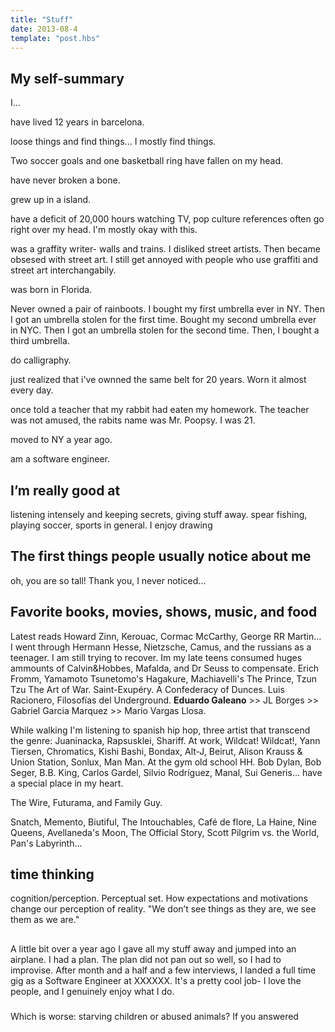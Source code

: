 ```yaml
---
title: "Stuff"
date: 2013-08-4
template: "post.hbs"
---
```


## My self-summary

I...

have lived 12 years in barcelona.

loose things and find things... I mostly find things.

Two soccer goals and one basketball ring have fallen on my head. 

have never broken a bone.

grew up in a island.

have a deficit of 20,000 hours watching TV, pop culture references often go right over my head. I'm mostly okay with this.

was a graffity writer- walls and trains. I disliked street artists. Then became obsesed with street art. I still get annoyed with people who use graffiti and street art interchangabily.

was born in Florida.

Never owned a pair of rainboots. I bought my first umbrella ever in NY. Then I got an umbrella stolen for the first time. Bought my second umbrella ever in NYC. Then I got an umbrella stolen for the second time.  Then, I bought a third umbrella.

do calligraphy.

just realized that i've ownned the same belt for 20 years. Worn it almost every day.

once told a teacher that my rabbit had eaten my homework. The teacher was not amused, the rabits name was Mr. Poopsy. I was 21.

moved to NY a year ago.

am a software engineer.

## I’m really good at
listening intensely and keeping secrets, giving stuff away.
spear fishing, playing soccer, sports in general.
I enjoy drawing 

## The first things people usually notice about me
oh, you are so tall! Thank you, I never noticed...


## Favorite books, movies, shows, music, and food
Latest reads Howard Zinn, Kerouac, Cormac McCarthy, George RR Martin... I went through Hermann Hesse, Nietzsche, Camus, and the russians as a teenager. I am still trying to recover. Im my late teens consumed huges ammounts of Calvin&Hobbes, Mafalda, and Dr Seuss to compensate.
Erich Fromm, Yamamoto Tsunetomo's Hagakure, Machiavelli's The Prince, Tzun Tzu The Art of War. Saint-Exupéry. A Confederacy of Dunces. Luis Racionero, Filosofías del Underground.
**Eduardo Galeano** >> JL Borges >> Gabriel Garcia Marquez >> Mario Vargas Llosa. 

While walking I'm listening to spanish hip hop, three artist that transcend the genre: Juaninacka, Rapsusklei, Shariff. 
At work, Wildcat! Wildcat!, Yann Tiersen, Chromatics, Kishi Bashi, Bondax, Alt-J, Beirut, Alison Krauss & Union Station, Sonlux, Man Man. At the gym old school HH.
Bob Dylan, Bob Seger, B.B. King, Carlos Gardel, Silvio Rodríguez, Manal, Sui Generis... have a special place in my heart.

The Wire, Futurama, and Family Guy. 

Snatch, Memento, Biutiful, The Intouchables, Café de flore, La Haine, Nine Queens, Avellaneda's Moon, The Official Story, Scott Pilgrim vs. the World, Pan's Labyrinth...  

## time thinking
cognition/perception. Perceptual set. How expectations and motivations change our perception of reality. "We don’t see things as they are, we see them as we are."

##
A little bit over a year ago I gave all my stuff away and jumped into an airplane.
I had a plan.
The plan did not pan out so well, so I had to improvise.
After month and a half and a few interviews, I landed a full time gig as a Software Engineer at XXXXXX. It's a pretty cool job- I love the people, and I genuinely enjoy what I do.


###
Which is worse: starving children or abused animals? If you answered